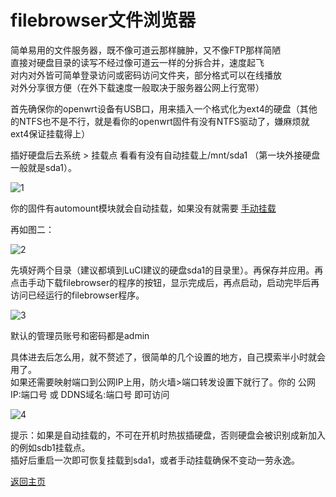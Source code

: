 # filebrowser文件浏览器                

简单易用的文件服务器，既不像可道云那样臃肿，又不像FTP那样简陋              
直接对硬盘目录的读写不经过像可道云一样的分拆合并，速度起飞                 
对内对外皆可简单登录访问或密码访问文件夹，部分格式可以在线播放                 
对外分享很方便（在外下载速度一般取决于服务器公网上行宽带）                 

首先确保你的openwrt设备有USB口，用来插入一个格式化为ext4的硬盘（其他的NTFS也不是不行，就是看你的openwrt固件有没有NTFS驱动了，嫌麻烦就ext4保证挂载得上）             

插好硬盘后去系统 > 挂载点 看看有没有自动挂载上/mnt/sda1 （第一块外接硬盘一般就是sda1）。            

![1](https://user-images.githubusercontent.com/73426989/150644683-afedca84-9179-404d-92c3-578accf21219.jpg)        

你的固件有automount模块就会自动挂载，如果没有就需要 [手动挂载](https://bingmeme.github.io/OpenWrt_CN/tips/ManullyGuaZai.html)   

再如图二：                

![2](https://user-images.githubusercontent.com/73426989/150644706-2add56d0-d20c-4cb4-bf2f-8afb841e488c.jpg)        

先填好两个目录（建议都填到LuCI建议的硬盘sda1的目录里）。再保存并应用。再点击手动下载filebrowser的程序的按钮，显示完成后，再点启动，启动完毕后再访问已经运行的filebrowser程序。   

![3](https://user-images.githubusercontent.com/73426989/150644731-f34a74b3-cad9-4bde-8f4e-7b654f36fff2.jpg)             

默认的管理员账号和密码都是admin              

具体进去后怎么用，就不赘述了，很简单的几个设置的地方，自己摸索半小时就会用了。              
如果还需要映射端口到公网IP上用，防火墙>端口转发设置下就行了。你的 公网IP:端口号 或 DDNS域名:端口号 即可访问       

![4](https://user-images.githubusercontent.com/73426989/150644796-362a6d79-0932-4963-a217-c11866219fe7.jpg)

提示：如果是自动挂载的，不可在开机时热拔插硬盘，否则硬盘会被识别成新加入的例如sdb1挂载点。            
插好后重启一次即可恢复挂载到sda1，或者手动挂载确保不变动一劳永逸。                  


[返回主页](../README.md)       
